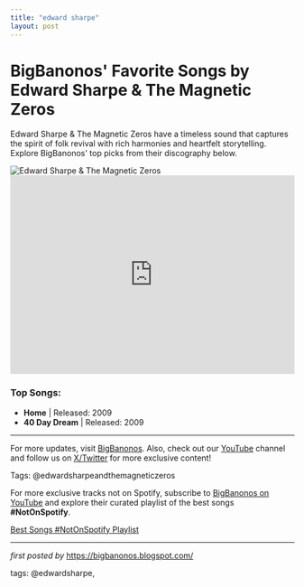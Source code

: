 ```yaml
---
title: "edward sharpe"
layout: post
---
```

<!-- Title of the Post -->
<h1>BigBanonos' Favorite Songs by Edward Sharpe & The Magnetic Zeros</h1> <!-- Introductory Text -->
<p>Edward Sharpe & The Magnetic Zeros have a timeless sound that captures the spirit of folk revival with rich harmonies and heartfelt storytelling. Explore BigBanonos' top picks from their discography below.</p> <!-- Featured Image -->
<div> <img src="https://i.scdn.co/image/ab67616d00001e02b15127d8e1da4d0d0b91c025" alt="Edward Sharpe & The Magnetic Zeros">
</div> <!-- Spotify Embed -->
<div> <iframe src="https://open.spotify.com/embed/playlist/1hIMyD4W8PImT5UDoWmPee?utm_source=generator" width="100%" height="352" frameBorder="0" allowfullscreen="" allow="autoplay; clipboard-write; encrypted-media; fullscreen; picture-in-picture" loading="lazy"></iframe>
</div> <!-- Song Information -->
<h3>Top Songs:</h3>
<ul> <li><strong>Home</strong> | Released: 2009</li> <li><strong>40 Day Dream</strong> | Released: 2009</li>
</ul> <!-- Footer Links -->
<hr />
<p>For more updates, visit <a href="https://bigbanonos.blogspot.com/" target="_blank">BigBanonos</a>. Also, check out our <a href="https://www.youtube.com/@BigBanonos" target="_blank">YouTube</a> channel and follow us on <a href="https://x.com/bigbanonos" target="_blank">X/Twitter</a> for more exclusive content!</p> <!-- Tags -->
<p>Tags: @edwardsharpeandthemagneticzeros</p>


<!--Subscribe and Playlist Links-->
<div>
    <p>For more exclusive tracks not on Spotify, subscribe to <a href="https://www.youtube.com/@BigBanonos" target="_blank">BigBanonos on YouTube</a> and explore their curated playlist of the best songs <strong>#NotOnSpotify</strong>.</p>
    <p><a href="https://www.youtube.com/playlist?list=PLtuNtuTatqI0kFahUCbtbfenC_ET5O_tr" target="_blank">Best Songs #NotOnSpotify Playlist<br /></a></p></div>

<hr />

<p><em>first posted by</em> <a href="https://bigbanonos.blogspot.com/" rel="noopener" target="_new">https://bigbanonos.blogspot.com/</a></p>

<p>tags: @edwardsharpe,</p>
